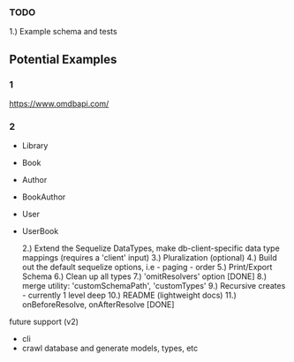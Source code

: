 ### TODO

1.) Example schema and tests

## Potential Examples

### 1

https://www.omdbapi.com/

### 2

- Library
- Book
- Author
- BookAuthor
- User
- UserBook

  2.) Extend the Sequelize DataTypes, make db-client-specific data type mappings (requires a 'client' input)
  3.) Pluralization (optional)
  4.) Build out the default sequelize options, i.e - paging - order
  5.) Print/Export Schema
  6.) Clean up all types
  7.) 'omitResolvers' option [DONE]
  8.) merge utility: 'customSchemaPath', 'customTypes'
  9.) Recursive creates - currently 1 level deep
  10.) README (lightweight docs)
  11.) onBeforeResolve, onAfterResolve [DONE]

future support (v2)

- cli
- crawl database and generate models, types, etc
